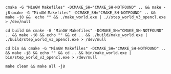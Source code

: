`cmake -G "MinGW Makefiles" -DCMAKE_SH="CMAKE_SH-NOTFOUND" .. && make -j8`
`cmake -G "MinGW Makefiles" -DCMAKE_SH="CMAKE_SH-NOTFOUND" .. && make -j8 &&  echo "" && ./make_world.exe | .//step_world_v3_opencl.exe > /dev/null`

    cd build && cmake -G "MinGW Makefiles" -DCMAKE_SH="CMAKE_SH-NOTFOUND" .. && make -j8 && echo "" && cd .. && ./build/make_world.exe | ./build/step_world_v3_opencl.exe > /dev/null

    cd bin && cmake -G "MinGW Makefiles" -DCMAKE_SH="CMAKE_SH-NOTFOUND" .. && make -j8 && echo "" && cd .. && bin/make_world.exe | bin/step_world_v3_opencl.exe > /dev/null

    make clean && make all -j8
